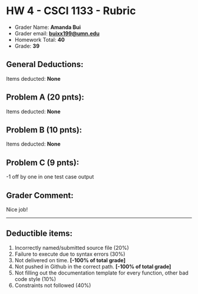 # HW 4 - CSCI 1133 - Rubric

- Grader Name: **Amanda Bui**
- Grader email: **buixx199@umn.edu**
- Homework Total: **40**
- Grade: **39**

## General Deductions:

Items deducted: **None**

## Problem A (20 pnts):

Items deducted: **None**

## Problem B (10 pnts):

Items deducted: **None**

## Problem C (9 pnts):

-1 off by one in one test case output

## Grader Comment:

Nice job!

------

## Deductible items:

1. Incorrectly named/submitted source file (20%)
2. Failure to execute due to syntax errors (30%)
3. Not delivered on time. **[-100% of total grade]**
4. Not pushed in Github in the correct path.  **[-100% of total grade]**
5. Not filling out the documentation template for every function, other bad code style (10%)
6. Constraints not followed (40%)

